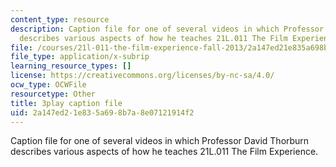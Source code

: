 ```yaml
---
content_type: resource
description: Caption file for one of several videos in which Professor David Thorburn
  describes various aspects of how he teaches 21L.011 The Film Experience.
file: /courses/21l-011-the-film-experience-fall-2013/2a147ed21e835a698b7a8e07121914f2_e0pgB4jWUjA.vtt
file_type: application/x-subrip
learning_resource_types: []
license: https://creativecommons.org/licenses/by-nc-sa/4.0/
ocw_type: OCWFile
resourcetype: Other
title: 3play caption file
uid: 2a147ed2-1e83-5a69-8b7a-8e07121914f2
---
```

Caption file for one of several videos in which Professor David Thorburn describes various aspects of how he teaches 21L.011 The Film Experience.